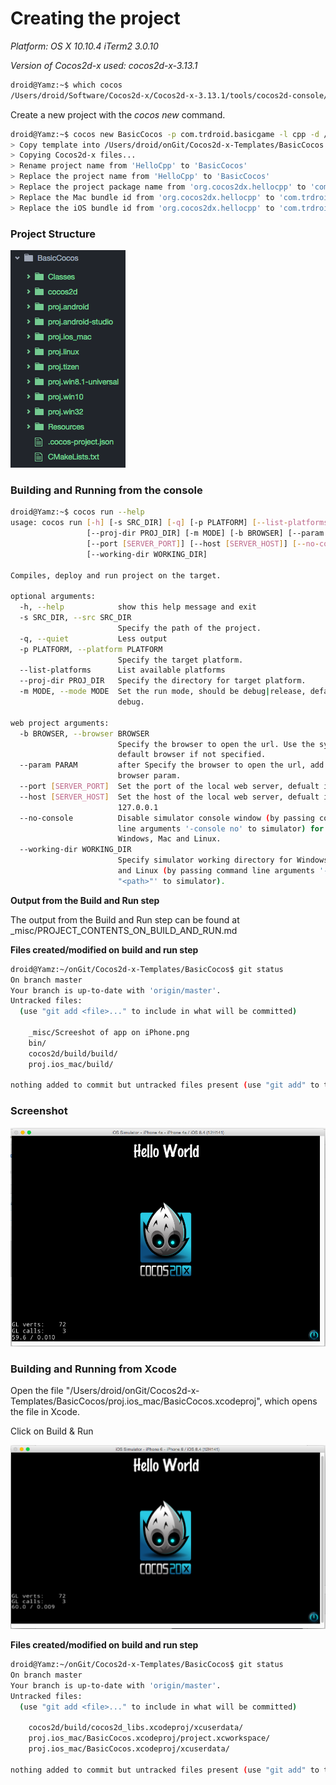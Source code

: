 # Creating the project

*Platform: OS X 10.10.4 iTerm2 3.0.10*

*Version of Cocos2d-x used: cocos2d-x-3.13.1*

```sh
droid@Yamz:~$ which cocos
/Users/droid/Software/Cocos2d-x/Cocos2d-x-3.13.1/tools/cocos2d-console/bin/cocos
```

Create a new project with the *cocos new* command.

```sh
droid@Yamz:~$ cocos new BasicCocos -p com.trdroid.basicgame -l cpp -d /Users/droid/onGit/Cocos2d-x-Templates
> Copy template into /Users/droid/onGit/Cocos2d-x-Templates/BasicCocos
> Copying Cocos2d-x files...
> Rename project name from 'HelloCpp' to 'BasicCocos'
> Replace the project name from 'HelloCpp' to 'BasicCocos'
> Replace the project package name from 'org.cocos2dx.hellocpp' to 'com.trdroid.basicgame'
> Replace the Mac bundle id from 'org.cocos2dx.hellocpp' to 'com.trdroid.basicgame'
> Replace the iOS bundle id from 'org.cocos2dx.hellocpp' to 'com.trdroid.basicgame'
```

### Project Structure

![](_misc/Project%20Structure.png)

### Building and Running from the console

```sh
droid@Yamz:~$ cocos run --help
usage: cocos run [-h] [-s SRC_DIR] [-q] [-p PLATFORM] [--list-platforms]
                 [--proj-dir PROJ_DIR] [-m MODE] [-b BROWSER] [--param PARAM]
                 [--port [SERVER_PORT]] [--host [SERVER_HOST]] [--no-console]
                 [--working-dir WORKING_DIR]

Compiles, deploy and run project on the target.

optional arguments:
  -h, --help            show this help message and exit
  -s SRC_DIR, --src SRC_DIR
                        Specify the path of the project.
  -q, --quiet           Less output
  -p PLATFORM, --platform PLATFORM
                        Specify the target platform.
  --list-platforms      List available platforms
  --proj-dir PROJ_DIR   Specify the directory for target platform.
  -m MODE, --mode MODE  Set the run mode, should be debug|release, default is
                        debug.

web project arguments:
  -b BROWSER, --browser BROWSER
                        Specify the browser to open the url. Use the system
                        default browser if not specified.
  --param PARAM         after Specify the browser to open the url, add the
                        browser param.
  --port [SERVER_PORT]  Set the port of the local web server, defualt is 8000
  --host [SERVER_HOST]  Set the host of the local web server, defualt is
                        127.0.0.1
  --no-console          Disable simulator console window (by passing command
                        line arguments '-console no' to simulator) for
                        Windows, Mac and Linux.
  --working-dir WORKING_DIR
                        Specify simulator working directory for Windows, Mac
                        and Linux (by passing command line arguments '-workdir
                        "<path>"' to simulator).
```

**Output from the Build and Run step** 

The output from the Build and Run step can be found at _misc/PROJECT_CONTENTS_ON_BUILD_AND_RUN.md

**Files created/modified on build and run step**

```sh
droid@Yamz:~/onGit/Cocos2d-x-Templates/BasicCocos$ git status
On branch master
Your branch is up-to-date with 'origin/master'.
Untracked files:
  (use "git add <file>..." to include in what will be committed)

	_misc/Screeshot of app on iPhone.png
	bin/
	cocos2d/build/build/
	proj.ios_mac/build/

nothing added to commit but untracked files present (use "git add" to track)
```

### Screenshot

![](_misc/Screeshot%20of%20app%20on%20iPhone.png)

### Building and Running from Xcode

Open the file "/Users/droid/onGit/Cocos2d-x-Templates/BasicCocos/proj.ios_mac/BasicCocos.xcodeproj", which opens the file in Xcode.

Click on Build & Run

![](_misc/Screenshot%20of%20app%20launched%20from%20Xcode.png)

**Files created/modified on build and run step**

```sh
droid@Yamz:~/onGit/Cocos2d-x-Templates/BasicCocos$ git status
On branch master
Your branch is up-to-date with 'origin/master'.
Untracked files:
  (use "git add <file>..." to include in what will be committed)

	cocos2d/build/cocos2d_libs.xcodeproj/xcuserdata/
	proj.ios_mac/BasicCocos.xcodeproj/project.xcworkspace/
	proj.ios_mac/BasicCocos.xcodeproj/xcuserdata/

nothing added to commit but untracked files present (use "git add" to track)
```
